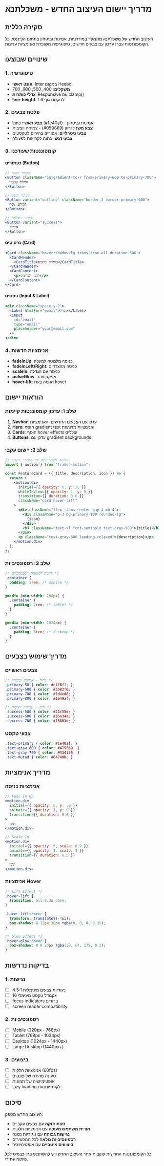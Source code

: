 # מדריך יישום העיצוב החדש - משכלתנא

## סקירה כללית
העיצוב החדש של משכלתנא מתמקד במודרניות, אמינות וביטחון בתחום הפיננסי. כל הקומפוננטות עברו עדכון עם צבעים חדשים, טיפוגרפיה משופרת ואנימציות עדינות.

## שינויים שבוצעו

### 1. טיפוגרפיה
- **פונט ראשי**: Inter במקום Heebo
- **משקלים**: 400, 500, 600, 700
- **גדלי כותרות**: Responsive עם clamp()
- **line-height**: 1.6 לטקסט גוף

### 2. פלטת צבעים
- **צבע ראשי**: כחול (#1e40af) - אמינות וביטחון
- **צבע משני**: ירוק (#059669) - צמיחה ויציבות
- **צבעי ניטרליים**: אפורים בהירים לטקסטים
- **צבעי דגש**: כתום לקריאות לפעולה

### 3. קומפוננטות שעודכנו

#### כפתורים (Button)
```jsx
// כפתור ראשי
<Button className="bg-gradient-to-r from-primary-600 to-primary-700">
  התחל עכשיו
</Button>

// כפתור משני
<Button variant="outline" className="border-2 border-primary-600">
  למידע נוסף
</Button>

// כפתור הצלחה
<Button variant="success">
  אישור
</Button>
```

#### כרטיסים (Card)
```jsx
<Card className="hover:shadow-lg transition-all duration-300">
  <CardHeader>
    <CardTitle>כותרת כרטיס</CardTitle>
  </CardHeader>
  <CardContent>
    <p>תוכן הכרטיס</p>
  </CardContent>
</Card>
```

#### טפסים (Input & Label)
```jsx
<div className="space-y-2">
  <Label htmlFor="email">אימייל</Label>
  <Input 
    id="email" 
    type="email" 
    placeholder="your@email.com"
  />
</div>
```

### 4. אנימציות חדשות
- **fadeInUp**: כניסה מלמטה למעלה
- **fadeInLeft/Right**: כניסה מהצדדים
- **scaleIn**: כניסה עם הגדלה
- **pulseGlow**: אפקט זוהר
- **hover-lift**: הרמה בעת hover

## הוראות יישום

### שלב 1: עדכון קומפוננטות קיימות
1. **Navbar**: עדכן עם הצבעים החדשים והאנימציות
2. **Hero**: הוסף gradient text ואנימציות מדורגות
3. **Cards**: הוסף hover effects וצללים
4. **Buttons**: עדכן עם gradient backgrounds

### שלב 2: יישום עקבי
```jsx
// דוגמה לקומפוננטה עם העיצוב החדש
import { motion } from "framer-motion";

const FeatureCard = ({ title, description, icon }) => {
  return (
    <motion.div
      initial={{ opacity: 0, y: 30 }}
      whileInView={{ opacity: 1, y: 0 }}
      transition={{ duration: 0.6 }}
      className="card hover-lift"
    >
      <div className="flex items-center gap-4 mb-4">
        <div className="p-3 bg-primary-100 rounded-lg">
          {icon}
        </div>
        <h3 className="text-xl font-semibold text-gray-900">{title}</h3>
      </div>
      <p className="text-gray-600 leading-relaxed">{description}</p>
    </motion.div>
  );
};
```

### שלב 3: רספונסיביות
```css
/* דוגמה לסגנונות רספונסיביים */
.container {
  padding: 1rem; /* mobile */
}

@media (min-width: 768px) {
  .container {
    padding: 2rem; /* tablet */
  }
}

@media (min-width: 1024px) {
  .container {
    padding: 3rem; /* desktop */
  }
}
```

## מדריך שימוש בצבעים

### צבעים ראשיים
```css
/* כחול - אמינות וביטחון */
.primary-50 { color: #eff6ff; }
.primary-500 { color: #3b82f6; }
.primary-700 { color: #1d4ed8; }
.primary-800 { color: #1e40af; }

/* ירוק - צמיחה ויציבות */
.success-500 { color: #22c55e; }
.success-600 { color: #16a34a; }
.success-700 { color: #15803d; }
```

### צבעי טקסט
```css
.text-primary { color: #1e40af; }
.text-gray-600 { color: #475569; }
.text-gray-700 { color: #334155; }
.text-muted { color: #64748b; }
```

## מדריך אנימציות

### אנימציות כניסה
```jsx
// Fade In Up
<motion.div
  initial={{ opacity: 0, y: 30 }}
  animate={{ opacity: 1, y: 0 }}
  transition={{ duration: 0.6 }}
>
  תוכן
</motion.div>

// Scale In
<motion.div
  initial={{ opacity: 0, scale: 0.9 }}
  animate={{ opacity: 1, scale: 1 }}
  transition={{ duration: 0.5 }}
>
  תוכן
</motion.div>
```

### אנימציות Hover
```css
/* Lift Effect */
.hover-lift {
  transition: all 0.3s ease;
}

.hover-lift:hover {
  transform: translateY(-4px);
  box-shadow: 0 12px 30px rgba(0, 0, 0, 0.15);
}

/* Glow Effect */
.hover-glow:hover {
  box-shadow: 0 0 20px rgba(30, 64, 175, 0.3);
}
```

## בדיקות נדרשות

### 1. נגישות
- [ ] ניגודיות צבעים מינימלית 4.5:1
- [ ] גודל טקסט מינימלי 16px
- [ ] focus indicators ברורים
- [ ] screen reader compatibility

### 2. רספונסיביות
- [ ] Mobile (320px - 768px)
- [ ] Tablet (768px - 1024px)
- [ ] Desktop (1024px - 1440px)
- [ ] Large Desktop (1440px+)

### 3. ביצועים
- [ ] אנימציות חלקות (60fps)
- [ ] טעינה מהירה של פונטים
- [ ] אופטימיזציה של תמונות
- [ ] lazy loading לקומפוננטות

## סיכום

העיצוב החדש מספק:
- **זהות חזקה** עם צבעים עקביים
- **חוויית משתמש מעולה** עם אנימציות חלקות
- **נגישות גבוהה** עם ניגודיות נכונה
- **רספונסיביות מלאה** לכל המכשירים
- **ביצועים מיטביים** עם אופטימיזציה

כל הקומפוננטות החדשות עוקבות אחר העיצוב החדש ויש להשתמש בהן כבסיס לכל פיתוח עתידי.